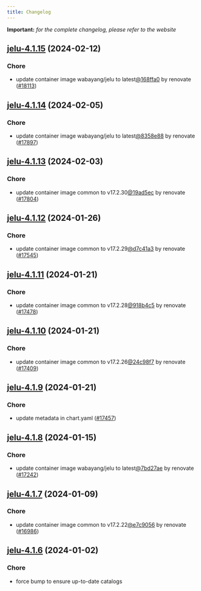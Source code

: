 ```yaml
---
title: Changelog
---
```


**Important:**
*for the complete changelog, please refer to the website*



## [jelu-4.1.15](https://github.com/truecharts/charts/compare/jelu-4.1.14...jelu-4.1.15) (2024-02-12)

### Chore



- update container image wabayang/jelu to latest[@168ffa0](https://github.com/168ffa0) by renovate ([#18113](https://github.com/truecharts/charts/issues/18113))


## [jelu-4.1.14](https://github.com/truecharts/charts/compare/jelu-4.1.13...jelu-4.1.14) (2024-02-05)

### Chore



- update container image wabayang/jelu to latest[@8358e88](https://github.com/8358e88) by renovate ([#17897](https://github.com/truecharts/charts/issues/17897))


## [jelu-4.1.13](https://github.com/truecharts/charts/compare/jelu-4.1.12...jelu-4.1.13) (2024-02-03)

### Chore



- update container image common to v17.2.30[@19ad5ec](https://github.com/19ad5ec) by renovate ([#17804](https://github.com/truecharts/charts/issues/17804))


## [jelu-4.1.12](https://github.com/truecharts/charts/compare/jelu-4.1.11...jelu-4.1.12) (2024-01-26)

### Chore



- update container image common to v17.2.29[@d7c41a3](https://github.com/d7c41a3) by renovate ([#17545](https://github.com/truecharts/charts/issues/17545))


## [jelu-4.1.11](https://github.com/truecharts/charts/compare/jelu-4.1.10...jelu-4.1.11) (2024-01-21)

### Chore



- update container image common to v17.2.28[@918b4c5](https://github.com/918b4c5) by renovate ([#17478](https://github.com/truecharts/charts/issues/17478))


## [jelu-4.1.10](https://github.com/truecharts/charts/compare/jelu-4.1.9...jelu-4.1.10) (2024-01-21)

### Chore



- update container image common to v17.2.26[@24c98f7](https://github.com/24c98f7) by renovate ([#17409](https://github.com/truecharts/charts/issues/17409))


## [jelu-4.1.9](https://github.com/truecharts/charts/compare/jelu-4.1.8...jelu-4.1.9) (2024-01-21)

### Chore



- update metadata in chart.yaml ([#17457](https://github.com/truecharts/charts/issues/17457))


## [jelu-4.1.8](https://github.com/truecharts/charts/compare/jelu-4.1.7...jelu-4.1.8) (2024-01-15)

### Chore



- update container image wabayang/jelu to latest[@7bd27ae](https://github.com/7bd27ae) by renovate ([#17242](https://github.com/truecharts/charts/issues/17242))




## [jelu-4.1.7](https://github.com/truecharts/charts/compare/jelu-4.1.6...jelu-4.1.7) (2024-01-09)

### Chore



- update container image common to v17.2.22[@e7c9056](https://github.com/e7c9056) by renovate ([#16986](https://github.com/truecharts/charts/issues/16986))


## [jelu-4.1.6](https://github.com/truecharts/charts/compare/jelu-4.1.5...jelu-4.1.6) (2024-01-02)

### Chore



- force bump to ensure up-to-date catalogs
